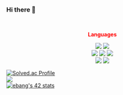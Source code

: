 ### Hi there 👋

<!--
**ebang091/ebang091** is a ✨ _special_ ✨ repository because its `README.md` (this file) appears on your GitHub profile.

Here are some ideas to get you started:

- 🔭 I’m currently working on 
- 🌱 I’m currently learning ...


- 👯 I’m looking to collaborate on ...
- 🤔 I’m looking for help with ...
- 💬 Ask me about ...
- 📫 How to reach me: dskhe8@gmail.com
- 😄 Pronouns: ...
- ⚡ Fun fact: ...
-->


<br>
<div align="center">

<span style="color:red">**Languages**</span>
	<br>
</div>

<div align="center">
	<img src="https://img.shields.io/badge/C-A8B9CC?style=for-the-badge&logo=C&logoColor=white" />
	<img src="https://img.shields.io/badge/C++-00599C?style=for-the-badge&logo=c%2B%2B&logoColor=white" / >
	<br>
	<img src="https://img.shields.io/badge/HTML5-E34F26?style=for-the-badge&logo=HTML5&logoColor=white" />
	<img src="https://img.shields.io/badge/CSS3-1572B6?style=for-the-badge&logo=CSS3&logoColor=white" />
	<img src="https://img.shields.io/badge/Javascript-F7DF1E?style=for-the-badge&logo=Javascript&logoColor=black" />
	<br>
	<img src="https://img.shields.io/badge/python-3776AB?style=for-the-badge&logo=python&logoColor=white" />
	<img src="https://img.shields.io/badge/MYSQL-4479A1?style=for-the-badge&logo=MYSQL&logoColor=white" />

</div>

[![Solved.ac Profile](http://mazassumnida.wtf/api/v2/generate_badge?boj=dkssudgkgl)](https://solved.ac/dkssudgkgl/)
<br>
<img src="https://img.shields.io/badge/Seoul-000000?style=for-the-badge&logo=42&logoColor=white" />
<br>
[![ebang's 42 stats](https://badge42.vercel.app/api/v2/cldoh8jyx00440glcmxryvfic/stats?cursusId=21&coalitionId=87)](https://github.com/JaeSeoKim/badge42)
